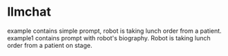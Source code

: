 # llmchat

example contains simple prompt, robot is taking lunch order from a patient.  
example1 contains prompt with robot's biography. Robot is taking lunch order from a patient on stage.

